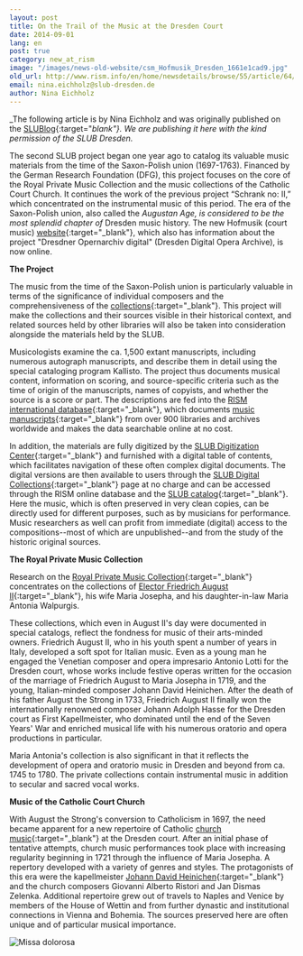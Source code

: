 ```yaml
---
layout: post
title: On the Trail of the Music at the Dresden Court
date: 2014-09-01
lang: en
post: true
category: new_at_rism
image: "/images/news-old-website/csm_Hofmusik_Dresden_1661e1cad9.jpg"
old_url: http://www.rism.info/en/home/newsdetails/browse/55/article/64/on-the-trail-of-the-music-at-the-dresden-court.html
email: nina.eichholz@slub-dresden.de
author: Nina Eichholz
---
```


_The following article is by Nina Eichholz and was originally published on the [SLUBlog](https://blog.slub-dresden.de/beitrag/2014/08/19/auf-den-spuren-der-hofmusik-in-dresden/){:target="_blank"}. We are publishing it here with the kind permission of the SLUB Dresden._  

The second SLUB project began one year ago to catalog its valuable music materials from the time of the Saxon-Polish union (1697-1763). Financed by the German Research Foundation (DFG), this project focuses on the core of the Royal Private Music Collection and the music collections of the Catholic Court Church. It continues the work of the previous project “Schrank no: II,” which concentrated on the instrumental music of this period. The era of the Saxon-Polish union, also called the _Augustan Age, is considered to be the most splendid chapter of_ Dresden music history. The new Hofmusik (court music) [website](http://hofmusik.slub-dresden.de/en/){:target="_blank"}, which also has information about the project "Dresdner Opernarchiv digital" (Dresden Digital Opera Archive), is now online.

**The Project**

The music from the time of the Saxon-Polish union is particularly valuable in terms of the significance of individual composers and the comprehensiveness of the [collections](musikaliensammlung){:target="_blank"}. This project will make the collections and their sources visible in their historical context, and related sources held by other libraries will also be taken into consideration alongside the materials held by the SLUB.  

Musicologists examine the ca. 1,500 extant manuscripts, including numerous autograph manuscripts, and describe them in detail using the special cataloging program Kallisto. The project thus documents musical content, information on scoring, and source-specific criteria such as the time of origin of the manuscripts, names of copyists, and whether the source is a score or part. The descriptions are fed into the [RISM international database](https://opac.rism.info/){:target="_blank"}, which documents [music manuscripts](http://www.slub-dresden.de/sammlungen/musik/musikhandschriften-und-alte-drucke/){:target="_blank"} from over 900 libraries and archives worldwide and makes the data searchable online at no cost.  

In addition, the materials are fully digitized by the [SLUB Digitization Center](http://www.slub-dresden.de/ueber-uns/ddz/){:target="_blank"} and furnished with a digital table of contents, which facilitates navigation of these often complex digital documents. The digital versions are then available to users through the [SLUB Digital Collections](http://digital.slub-dresden.de/kollektionen/){:target="_blank"} page at no charge and can be accessed through the RISM online database and the [SLUB catalog](http://www.slub-dresden.de/recherche/){:target="_blank"}. Here the music, which is often preserved in very clean copies, can be directly used for different purposes, such as by musicians for performance. Music researchers as well can profit from immediate (digital) access to the compositions--most of which are unpublished--and from the study of the historic original sources.  

**The Royal Private Music Collection**

Research on the [Royal Private Music Collection](https://hofmusik.slub-dresden.de/themen/hofkirche-koenigliche-privat-musikaliensammlung/){:target="_blank"} concentrates on the collections of [Elector Friedrich August II](http://en.wikipedia.org/wiki/Augustus_III_of_Poland){:target="_blank"}, his wife Maria Josepha, and his daughter-in-law Maria Antonia Walpurgis.  

These collections, which even in August II's day were documented in special catalogs, reflect the fondness for music of their arts-minded owners. Friedrich August II, who in his youth spent a number of years in Italy, developed a soft spot for Italian music. Even as a young man he engaged the Venetian composer and opera impresario Antonio Lotti for the Dresden court, whose works include festive operas written for the occasion of the marriage of Friedrich August to Maria Josepha in 1719, and the young, Italian-minded composer Johann David Heinichen. After the death of his father August the Strong in 1733, Friedrich August II finally won the internationally renowned composer Johann Adolph Hasse for the Dresden court as First Kapellmeister, who dominated until the end of the Seven Years' War and enriched musical life with his numerous oratorio and opera productions in particular.  

Maria Antonia's collection is also significant in that it reflects the development of opera and oratorio music in Dresden and beyond from ca. 1745 to 1780. The private collections contain instrumental music in addition to secular and sacred vocal works.  

**Music of the Catholic Court Church**

With August the Strong's conversion to Catholicism in 1697, the need became apparent for a new repertoire of Catholic [church music](https://hofmusik.slub-dresden.de/themen/hofkirche-koenigliche-privat-musikaliensammlung/){:target="_blank"} at the Dresden court. After an initial phase of tentative attempts, church music performances took place with increasing regularity beginning in 1721 through the influence of Maria Josepha. A repertory developed with a variety of genres and styles. The protagonists of this era were the kapellmeister [Johann David Heinichen](http://en.wikipedia.org/wiki/Johann_David_Heinichen){:target="_blank"} and the church composers Giovanni Alberto Ristori and Jan Dismas Zelenka. Additional repertoire grew out of travels to Naples and Venice by members of the House of Wettin and from further dynastic and institutional connections in Vienna and Bohemia. The sources preserved here are often unique and of particular musical importance.


![Missa dolorosa](https://blog.slub-dresden.de/fileadmin/_processed_/1/c/csm_Caldara_Missa_dolorosa_40679b0297.jpg)
